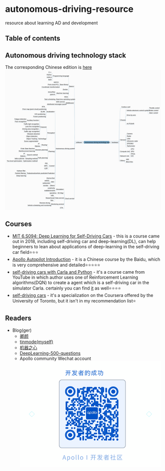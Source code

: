 # autonomous-driving-resource
resource about learning AD and development<br>
## Table of contents
## Autonomous driving technology stack
The corresponding Chinese edition is [here](https://naotu.baidu.com/file/73dc7a98ec0186eb6466af602bc02cce?token=10c131d90ea5e013)<br>
![](https://github.com/tinmodeHuang/autonomous-driving-resource/raw/master/technology_stack.png)

## Courses
* [MIT 6.S094: Deep Learning for Self-Driving Cars](https://selfdrivingcars.mit.edu/) - this is a course came out in 2018, including self-driving car and deep-learning(DL), can help beginners to lean about applications of deep-learning in the self-driving car field:star::star::star:
* [Apollo Autopilot Introduction](http://bit.baidu.com/product?sort=%5Bobject%20Object%5D) - it is a Chinese course by the Baidu, which is very comprehensive and detailed:star::star::star::star::star:<br>
* [self-driving cars with Carla and Python](https://www.youtube.com/watch?v=J1F32aVSYaU&list=PLQVvvaa0QuDeI12McNQdnTlWz9XlCa0uo) - it's a course came from YouTube in which author uses one of Reinforcement Learning algorithms(DQN) to create a agent which is a self-driving car in the simulator Carla. certainly you can find [it](https://www.bilibili.com/video/BV1v7411o7wr) as well:star::star::star::star:
* [self-driving cars](https://www.coursera.org/specializations/self-driving-cars?skipBrowseRedirect=true) - it's a specialization on the Coursera offered by the University of Toronto, but it isn't in my recommendation list:star:
## Readers
* Blog(ger)
  * [卿颜](https://www.zhihu.com/people/tu-xing-16/posts)
  * [tinmode(myself)](https://www.zhihu.com/people/tinmode)
  * [机器之心](https://www.zhihu.com/org/ji-qi-zhi-xin-65)
  * [DeepLearning-500-questions](https://github.com/scutan90/DeepLearning-500-questions)
  * Apollo community Wechat account<br>![](https://github.com/tinmodeHuang/autonomous-driving-resource/raw/master/code.gif)

